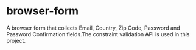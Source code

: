 # browser-form
A browser form that collects Email, Country, Zip Code, Password and Password Confirmation fields.The constraint validation API is used in this project.
